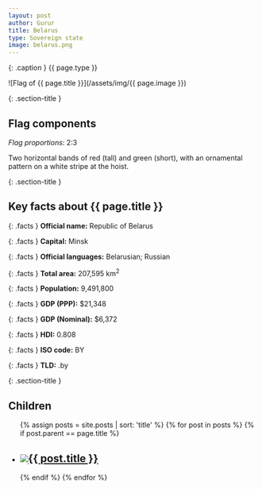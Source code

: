 ```yaml
---
layout: post
author: Gurur
title: Belarus
type: Sovereign state
image: belarus.png
---
```

{: .caption }
{{ page.type }}

![Flag of {{ page.title }}](/assets/img/{{ page.image }})

{: .section-title }
## Flag components

*Flag proportions*: 2:3

Two horizontal bands of red (tall) and green (short), with an ornamental pattern on a white stripe at the hoist.

{: .section-title }
## Key facts about {{ page.title }}

{: .facts }
**Official name:** Republic of Belarus

{: .facts }
**Capital:** Minsk

{: .facts }
**Official languages:** Belarusian; Russian

{: .facts }
**Total area:** 207,595 km<sup>2</sup>

{: .facts }
**Population:** 9,491,800

{: .facts }
**GDP (PPP):** $21,348

{: .facts }
**GDP (Nominal):** $6,372

{: .facts }
**HDI:** 0.808

{: .facts }
**ISO code:** BY

{: .facts }
**TLD:** .by

{: .section-title }
## Children

<ul id="post-list">
    {% assign posts = site.posts | sort: 'title' %}
    {% for post in posts %}
    {% if post.parent == page.title %}
    <li>
        <h2><a href="{{ post.url }}"><span class="home-image"><img src="/assets/img/{{ post.image }}"></span>{{ post.title }}</a></h2>
    </li>
    {% endif %}
    {% endfor %}
</ul>